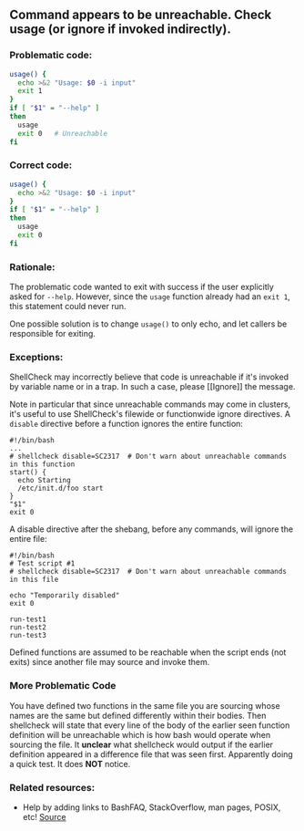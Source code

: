 ## Command appears to be unreachable. Check usage (or ignore if invoked indirectly).

### Problematic code:

```sh
usage() {
  echo >&2 "Usage: $0 -i input"
  exit 1
}     
if [ "$1" = "--help" ]
then
  usage
  exit 0   # Unreachable
fi
```

### Correct code:

```sh
usage() {
  echo >&2 "Usage: $0 -i input"
}     
if [ "$1" = "--help" ]
then
  usage
  exit 0
fi
```

### Rationale:

The problematic code wanted to exit with success if the user explicitly asked for `--help`. However, since the `usage` function already had an `exit 1`, this statement could never run.

One possible solution is to change `usage()` to only echo, and let callers be responsible for exiting.

### Exceptions:

ShellCheck may incorrectly believe that code is unreachable if it's invoked by variable name or in a trap. In such a case, please [[Ignore]] the message. 

Note in particular that since unreachable commands may come in clusters, it's useful to use ShellCheck's filewide or functionwide ignore directives. A `disable` directive before a function ignores the entire function:

```
#!/bin/bash
...
# shellcheck disable=SC2317  # Don't warn about unreachable commands in this function
start() {
  echo Starting
  /etc/init.d/foo start
}
"$1"
exit 0
```

A disable directive after the shebang, before any commands, will ignore the entire file:
```
#!/bin/bash
# Test script #1
# shellcheck disable=SC2317  # Don't warn about unreachable commands in this file

echo "Temporarily disabled"
exit 0

run-test1
run-test2
run-test3
```

Defined functions are assumed to be reachable when the script ends (not exits) since another file may source and invoke them.

### More Problematic Code

You have defined two functions in the same file you are sourcing whose names are the same but defined differently within their bodies.  Then shellcheck will state that every line of the body of the earlier seen function definition will be unreachable which is how bash would operate when sourcing the file. It **unclear** what shellcheck would output if the earlier definition appeared in a difference file that was seen first. Apparently doing a quick test. It does **NOT** notice.



### Related resources:

* Help by adding links to BashFAQ, StackOverflow, man pages, POSIX, etc!
[Source](https://github.com/koalaman/shellcheck/wiki/SC2317)

